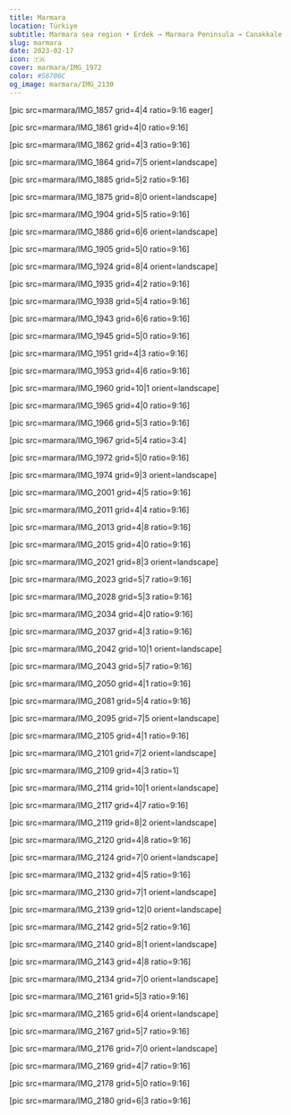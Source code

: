 ```yaml
---
title: Marmara
location: Türkiye
subtitle: Marmara sea region • Erdek → Marmara Peninsula → Canakkale
slug: marmara
date: 2023-02-17
icon: 🇹🇷
cover: marmara/IMG_1972
color: #56706C
og_image: marmara/IMG_2130
---
```

[pic src=marmara/IMG_1857 grid=4|4 ratio=9:16 eager]

[pic src=marmara/IMG_1861 grid=4|0 ratio=9:16]

[pic src=marmara/IMG_1862 grid=4|3 ratio=9:16]

[pic src=marmara/IMG_1864 grid=7|5 orient=landscape]

[pic src=marmara/IMG_1885 grid=5|2 ratio=9:16]

[pic src=marmara/IMG_1875 grid=8|0 orient=landscape]

[pic src=marmara/IMG_1904 grid=5|5 ratio=9:16]

[pic src=marmara/IMG_1886 grid=6|6 orient=landscape]

[pic src=marmara/IMG_1905 grid=5|0 ratio=9:16]

[pic src=marmara/IMG_1924 grid=8|4 orient=landscape]

[pic src=marmara/IMG_1935 grid=4|2 ratio=9:16]

[pic src=marmara/IMG_1938 grid=5|4 ratio=9:16]

[pic src=marmara/IMG_1943 grid=6|6 ratio=9:16]

[pic src=marmara/IMG_1945 grid=5|0 ratio=9:16]

[pic src=marmara/IMG_1951 grid=4|3 ratio=9:16]

[pic src=marmara/IMG_1953 grid=4|6 ratio=9:16]

[pic src=marmara/IMG_1960 grid=10|1 orient=landscape]

[pic src=marmara/IMG_1965 grid=4|0 ratio=9:16]

[pic src=marmara/IMG_1966 grid=5|3 ratio=9:16]

[pic src=marmara/IMG_1967 grid=5|4 ratio=3:4]

[pic src=marmara/IMG_1972 grid=5|0 ratio=9:16]

[pic src=marmara/IMG_1974 grid=9|3 orient=landscape]

[pic src=marmara/IMG_2001 grid=4|5 ratio=9:16]

[pic src=marmara/IMG_2011 grid=4|4 ratio=9:16]

[pic src=marmara/IMG_2013 grid=4|8 ratio=9:16]

[pic src=marmara/IMG_2015 grid=4|0 ratio=9:16]

[pic src=marmara/IMG_2021 grid=8|3 orient=landscape]

[pic src=marmara/IMG_2023 grid=5|7 ratio=9:16]

[pic src=marmara/IMG_2028 grid=5|3 ratio=9:16]

[pic src=marmara/IMG_2034 grid=4|0 ratio=9:16]

[pic src=marmara/IMG_2037 grid=4|3 ratio=9:16]

[pic src=marmara/IMG_2042 grid=10|1 orient=landscape]

[pic src=marmara/IMG_2043 grid=5|7 ratio=9:16]

[pic src=marmara/IMG_2050 grid=4|1 ratio=9:16]

[pic src=marmara/IMG_2081 grid=5|4 ratio=9:16]

[pic src=marmara/IMG_2095 grid=7|5 orient=landscape]

[pic src=marmara/IMG_2105 grid=4|1 ratio=9:16]

[pic src=marmara/IMG_2101 grid=7|2 orient=landscape]

[pic src=marmara/IMG_2109 grid=4|3 ratio=1]

[pic src=marmara/IMG_2114 grid=10|1 orient=landscape]

[pic src=marmara/IMG_2117 grid=4|7 ratio=9:16]

[pic src=marmara/IMG_2119 grid=8|2 orient=landscape]

[pic src=marmara/IMG_2120 grid=4|8 ratio=9:16]

[pic src=marmara/IMG_2124 grid=7|0 orient=landscape]

[pic src=marmara/IMG_2132 grid=4|5 ratio=9:16]

[pic src=marmara/IMG_2130 grid=7|1 orient=landscape]

[pic src=marmara/IMG_2139 grid=12|0 orient=landscape]

[pic src=marmara/IMG_2142 grid=5|2 ratio=9:16]

[pic src=marmara/IMG_2140 grid=8|1 orient=landscape]

[pic src=marmara/IMG_2143 grid=4|8 ratio=9:16]

[pic src=marmara/IMG_2134 grid=7|0 orient=landscape]

[pic src=marmara/IMG_2161 grid=5|3 ratio=9:16]

[pic src=marmara/IMG_2165 grid=6|4 orient=landscape]

[pic src=marmara/IMG_2167 grid=5|7 ratio=9:16]

[pic src=marmara/IMG_2176 grid=7|0 orient=landscape]

[pic src=marmara/IMG_2169 grid=4|7 ratio=9:16]

[pic src=marmara/IMG_2178 grid=5|0 ratio=9:16]

[pic src=marmara/IMG_2180 grid=6|3 ratio=9:16]
